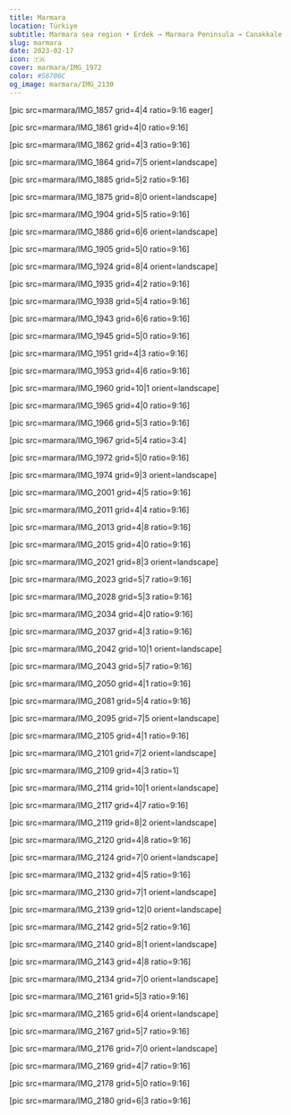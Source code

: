 ```yaml
---
title: Marmara
location: Türkiye
subtitle: Marmara sea region • Erdek → Marmara Peninsula → Canakkale
slug: marmara
date: 2023-02-17
icon: 🇹🇷
cover: marmara/IMG_1972
color: #56706C
og_image: marmara/IMG_2130
---
```

[pic src=marmara/IMG_1857 grid=4|4 ratio=9:16 eager]

[pic src=marmara/IMG_1861 grid=4|0 ratio=9:16]

[pic src=marmara/IMG_1862 grid=4|3 ratio=9:16]

[pic src=marmara/IMG_1864 grid=7|5 orient=landscape]

[pic src=marmara/IMG_1885 grid=5|2 ratio=9:16]

[pic src=marmara/IMG_1875 grid=8|0 orient=landscape]

[pic src=marmara/IMG_1904 grid=5|5 ratio=9:16]

[pic src=marmara/IMG_1886 grid=6|6 orient=landscape]

[pic src=marmara/IMG_1905 grid=5|0 ratio=9:16]

[pic src=marmara/IMG_1924 grid=8|4 orient=landscape]

[pic src=marmara/IMG_1935 grid=4|2 ratio=9:16]

[pic src=marmara/IMG_1938 grid=5|4 ratio=9:16]

[pic src=marmara/IMG_1943 grid=6|6 ratio=9:16]

[pic src=marmara/IMG_1945 grid=5|0 ratio=9:16]

[pic src=marmara/IMG_1951 grid=4|3 ratio=9:16]

[pic src=marmara/IMG_1953 grid=4|6 ratio=9:16]

[pic src=marmara/IMG_1960 grid=10|1 orient=landscape]

[pic src=marmara/IMG_1965 grid=4|0 ratio=9:16]

[pic src=marmara/IMG_1966 grid=5|3 ratio=9:16]

[pic src=marmara/IMG_1967 grid=5|4 ratio=3:4]

[pic src=marmara/IMG_1972 grid=5|0 ratio=9:16]

[pic src=marmara/IMG_1974 grid=9|3 orient=landscape]

[pic src=marmara/IMG_2001 grid=4|5 ratio=9:16]

[pic src=marmara/IMG_2011 grid=4|4 ratio=9:16]

[pic src=marmara/IMG_2013 grid=4|8 ratio=9:16]

[pic src=marmara/IMG_2015 grid=4|0 ratio=9:16]

[pic src=marmara/IMG_2021 grid=8|3 orient=landscape]

[pic src=marmara/IMG_2023 grid=5|7 ratio=9:16]

[pic src=marmara/IMG_2028 grid=5|3 ratio=9:16]

[pic src=marmara/IMG_2034 grid=4|0 ratio=9:16]

[pic src=marmara/IMG_2037 grid=4|3 ratio=9:16]

[pic src=marmara/IMG_2042 grid=10|1 orient=landscape]

[pic src=marmara/IMG_2043 grid=5|7 ratio=9:16]

[pic src=marmara/IMG_2050 grid=4|1 ratio=9:16]

[pic src=marmara/IMG_2081 grid=5|4 ratio=9:16]

[pic src=marmara/IMG_2095 grid=7|5 orient=landscape]

[pic src=marmara/IMG_2105 grid=4|1 ratio=9:16]

[pic src=marmara/IMG_2101 grid=7|2 orient=landscape]

[pic src=marmara/IMG_2109 grid=4|3 ratio=1]

[pic src=marmara/IMG_2114 grid=10|1 orient=landscape]

[pic src=marmara/IMG_2117 grid=4|7 ratio=9:16]

[pic src=marmara/IMG_2119 grid=8|2 orient=landscape]

[pic src=marmara/IMG_2120 grid=4|8 ratio=9:16]

[pic src=marmara/IMG_2124 grid=7|0 orient=landscape]

[pic src=marmara/IMG_2132 grid=4|5 ratio=9:16]

[pic src=marmara/IMG_2130 grid=7|1 orient=landscape]

[pic src=marmara/IMG_2139 grid=12|0 orient=landscape]

[pic src=marmara/IMG_2142 grid=5|2 ratio=9:16]

[pic src=marmara/IMG_2140 grid=8|1 orient=landscape]

[pic src=marmara/IMG_2143 grid=4|8 ratio=9:16]

[pic src=marmara/IMG_2134 grid=7|0 orient=landscape]

[pic src=marmara/IMG_2161 grid=5|3 ratio=9:16]

[pic src=marmara/IMG_2165 grid=6|4 orient=landscape]

[pic src=marmara/IMG_2167 grid=5|7 ratio=9:16]

[pic src=marmara/IMG_2176 grid=7|0 orient=landscape]

[pic src=marmara/IMG_2169 grid=4|7 ratio=9:16]

[pic src=marmara/IMG_2178 grid=5|0 ratio=9:16]

[pic src=marmara/IMG_2180 grid=6|3 ratio=9:16]
